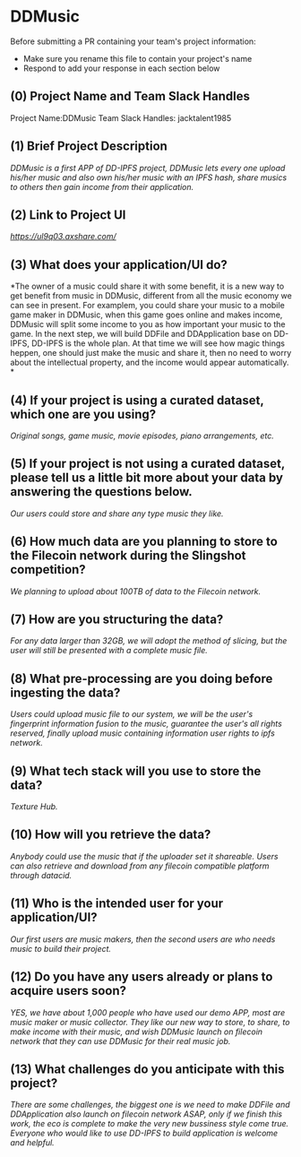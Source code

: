 # DDMusic

Before submitting a PR containing your team's project information:

- Make sure you rename this file to contain your project's name
- Respond to add your response in each section below

## (0) Project Name and Team Slack Handles

Project Name:DDMusic
Team Slack Handles: jacktalent1985

## (1) Brief Project Description

*DDMusic is a first APP of DD-IPFS project, DDMusic lets every one upload his/her music and also own his/her music with an IPFS hash, share musics to others then gain income from their application.*

## (2) Link to Project UI

*https://ul9q03.axshare.com/*



## (3) What does your application/UI do?

*The owner of a music could share it with some benefit, it is a new way to get benefit from music in DDMusic, different from all the music economy we can see in present. For examplem, you could share your music to a mobile game maker in DDMusic, when this game goes online and makes income, DDMusic will split some income to you as how important your music to the game.
In the next step, we will build DDFile and DDApplication base on DD-IPFS, DD-IPFS is the whole plan. At that time we will see how magic things heppen, one should just make the music and share it, then no need to worry about the intellectual property, and the income would appear automatically.
*

## (4) If your project is using a curated dataset, which one are you using?

*Original songs, game music, movie episodes, piano arrangements, etc.*

## (5) If your project is not using a curated dataset, please tell us a little bit more about your data by answering the questions below.

*Our users could store and share any type music they like.*

## (6) How much data are you planning to store to the Filecoin network during the Slingshot competition?

*We planning to upload about 100TB of data to the Filecoin network.*

## (7) How are you structuring the data?

*For any data larger than 32GB, we will adopt the method of slicing, but the user will still be presented with a complete music file.*

## (8) What pre-processing are you doing before ingesting the data?

*Users could upload music file to our system, we will be the user's fingerprint information fusion to the music, guarantee the user's all rights reserved, finally upload music containing information user rights to ipfs network.*

## (9)  What tech stack will you use to store the data?

*Texture Hub.*

## (10) How will you retrieve the data?

*Anybody could use the music that if the uploader set it shareable. Users can also retrieve and download from any filecoin compatible platform through datacid.*

## (11) Who is the intended user for your application/UI?

*Our first users are music makers, then the second users are who needs music to build their project.*

## (12) Do you have any users already or plans to acquire users soon?

*YES, we have about 1,000 people who have used our demo APP, most are music maker or music collector. They like our new way to store, to share, to make income with their music, and wish DDMusic launch on filecoin network that they can use DDMusic for their real music job.*

## (13) What challenges do you anticipate with this project?

*There are some challenges, the biggest one is we need to make DDFile and DDApplication also launch on filecoin network ASAP, only if we finish this work, the eco is complete to make the very new bussiness style come true. Everyone who would like to use DD-IPFS to build application is welcome and helpful.*
